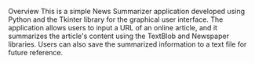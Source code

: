 Overview
This is a simple News Summarizer application developed using Python and the Tkinter library for the graphical user interface. The application allows users to input a URL of an online article, and it summarizes the article's content using the TextBlob and Newspaper libraries. Users can also save the summarized information to a text file for future reference.
